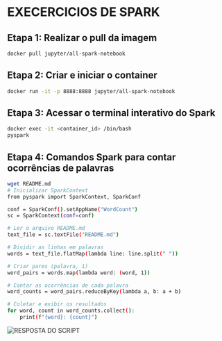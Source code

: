 # EXECERCICIOS DE SPARK

## Etapa 1: Realizar o pull da imagem

```sh
docker pull jupyter/all-spark-notebook
```

## Etapa 2: Criar e iniciar o container

```sh
docker run -it -p 8888:8888 jupyter/all-spark-notebook

```

## Etapa 3: Acessar o terminal interativo do Spark

```sh
docker exec -it <container_id> /bin/bash
pyspark
```

## Etapa 4: Comandos Spark para contar ocorrências de palavras

```sh
wget README.md
# Inicializar SparkContext
from pyspark import SparkContext, SparkConf

conf = SparkConf().setAppName("WordCount")
sc = SparkContext(conf=conf)

# Ler o arquivo README.md
text_file = sc.textFile("README.md")

# Dividir as linhas em palavras
words = text_file.flatMap(lambda line: line.split(" "))

# Criar pares (palavra, 1)
word_pairs = words.map(lambda word: (word, 1))

# Contar as ocorrências de cada palavra
word_counts = word_pairs.reduceByKey(lambda a, b: a + b)

# Coletar e exibir os resultados
for word, count in word_counts.collect():
    print(f"{word}: {count}")

```

![RESPOSTA DO SCRIPT](/Sprint%207/Evidencias/SPARK)